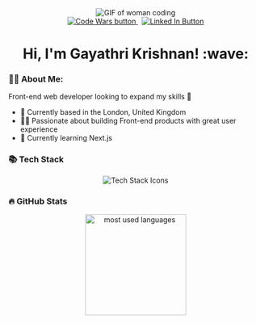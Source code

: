 <div align="center">
  <img src="https://user-images.githubusercontent.com/74038190/221352975-94759904-aa4c-4032-a8ab-b546efb9c478.gif" alt="GIF of woman coding">
  <br>
  <a href="https://www.codewars.com/users/Gathie"><img src="https://img.shields.io/badge/CodeWars-red?logo=codewars&logoColor=white&style=for-the-badge" alt="Code Wars button"/> 
  </a>
  &nbsp;
  <a href="https://www.linkedin.com/in/gkrishnan48/"><img src="https://img.shields.io/badge/LinkedIn-blue?logo=linkedin&logoColor=white&style=for-the-badge" alt="Linked In Button"/></a>
  <br>
  <h1>Hi, I'm Gayathri Krishnan! :wave:</h1>
</div>

### 👩‍💻 About Me:
Front-end web developer looking to expand my skills 💪
- 🏡 Currently based in the London, United Kingdom 
- 🧑‍🦽 Passionate about building Front-end products with great user experience
- 🌱 Currently learning Next.js

### 📚 Tech Stack
<div align="center">
  <img src="https://skillicons.dev/icons?i=react,redux,typescript,heroku,cypress,js,sql,html,css,scss" alt="Tech Stack Icons">
</div>

### 🔥 GitHub Stats
<div align="center">
  <img height=200 align="center" src="https://github-readme-stats.vercel.app/api/top-langs/?username=Gathie0307&layout=compact&theme=vision-friendly-dark&langs_count=8&card_width=320" alt="most used languages">
</div>
